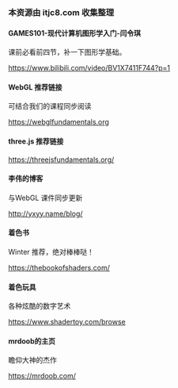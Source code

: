 ### 本资源由 itjc8.com 收集整理
#### GAMES101-现代计算机图形学入门-闫令琪

课前必看前四节，补一下图形学基础。

https://www.bilibili.com/video/BV1X7411F744?p=1



#### WebGL 推荐链接

可结合我们的课程同步阅读

https://webglfundamentals.org



#### three.js 推荐链接

https://threejsfundamentals.org/



#### 李伟的博客

与WebGL 课件同步更新

http://yxyy.name/blog/



#### 着色书

Winter 推荐，绝对棒棒哒！

https://thebookofshaders.com/



#### 着色玩具

各种炫酷的数字艺术

https://www.shadertoy.com/browse



#### mrdoob的主页

瞻仰大神的杰作

https://mrdoob.com/











